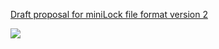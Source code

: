 [Draft proposal for miniLock file format version 2](https://45678.github.io/minilock-file-formats/2.html)

[<img src="https://raw.githubusercontent.com/45678/minilock-file-formats/gh-pages/screenshot.png">](https://45678.github.io/minilock-file-formats/2.html)
